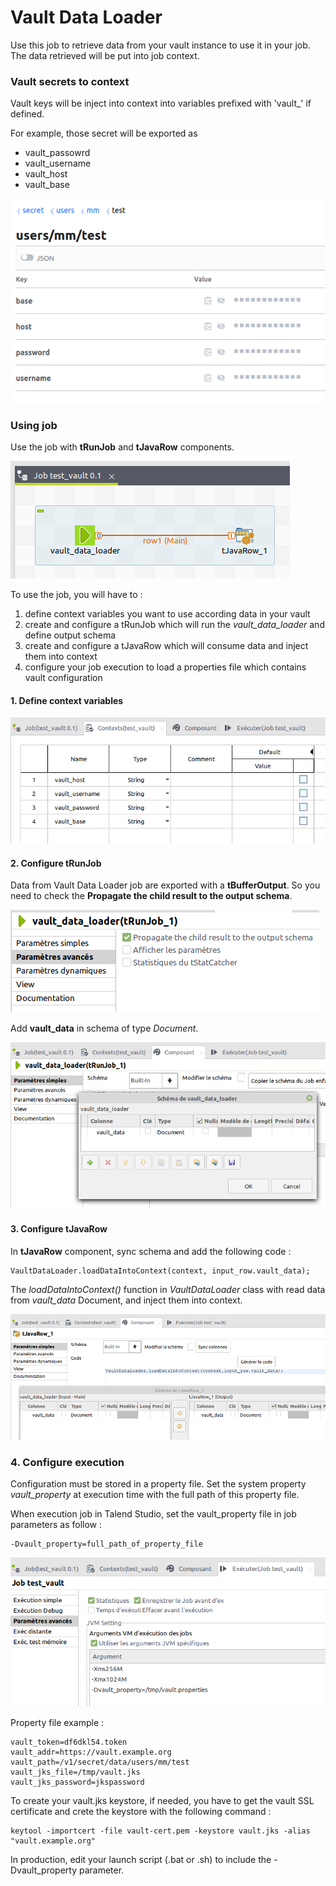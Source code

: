 # Vault Data Loader

Use this job to retrieve data from your vault instance to use it in your job. The data retrieved will be put into job context.


### Vault secrets to context

Vault keys will be inject into context into variables prefixed with 'vault_' if defined.

For example, those secret will be exported as 

 * vault_passowrd
 * vault_username
 * vault_host
 * vault_base

![image info](./screenshots/vault-0.png)


### Using job

Use the job with **tRunJob** and **tJavaRow** components.

![image info](./screenshots/vault-1.png)


To use the job, you will have to :

 1. define context variables you want to use according data in your vault
 2. create and configure a tRunJob which will run the *vault_data_loader* and define output schema
 3. create and configure a tJavaRow which will consume data and inject them into context
 4. configure your job execution to load a properties file which contains vault configuration


#### 1. Define context variables

![image info](./screenshots/vault-2.png)

#### 2. Configure tRunJob

Data from Vault Data Loader job are exported with a **tBufferOutput**. So you need to check the **Propagate the child result to the output schema**.

![image info](./screenshots/vault-3.png)

Add **vault_data** in schema of type *Document*.

![image info](./screenshots/vault-4.png)


#### 3. Configure tJavaRow

In **tJavaRow** component, sync schema and add the following code :

```
VaultDataLoader.loadDataIntoContext(context, input_row.vault_data);
```

The *loadDataIntoContext()* function in *VaultDataLoader* class with read data from *vault_data* Document, and inject them into context.

![image info](./screenshots/vault-5.png)




### 4. Configure execution

Configuration must be stored in a property file. Set the system property *vault_property* at execution time with the full path of this property file.

When execution job in Talend Studio, set the vault_property file in job parameters as follow :

```
-Dvault_property=full_path_of_property_file
```

![image info](./screenshots/vault-6.png)


Property file example :

```
vault_token=df6dkl54.token
vault_addr=https://vault.example.org
vault_path=/v1/secret/data/users/mm/test
vault_jks_file=/tmp/vault.jks
vault_jks_password=jkspassword
```

To create your vault.jks keystore, if needed, you have to get the vault SSL certificate and crete the keystore with the following command :

```
keytool -importcert -file vault-cert.pem -keystore vault.jks -alias "vault.example.org"
```

In production, edit your launch script (.bat or .sh) to include the -Dvault_property parameter.